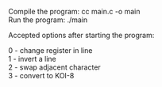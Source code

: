 Compile the program: cc main.c -o main <br />
Run the program: ./main <br />

Accepted options after starting the program: <br />

0 - change register in line<br />
1 - invert a line<br />
2 - swap adjacent character<br />
3 - convert to KOI-8<br />

